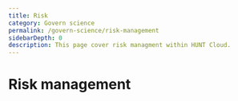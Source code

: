 ```yaml
---
title: Risk
category: Govern science
permalink: /govern-science/risk-management
sidebarDepth: 0
description: This page cover risk managment within HUNT Cloud.
---
```


# Risk management


